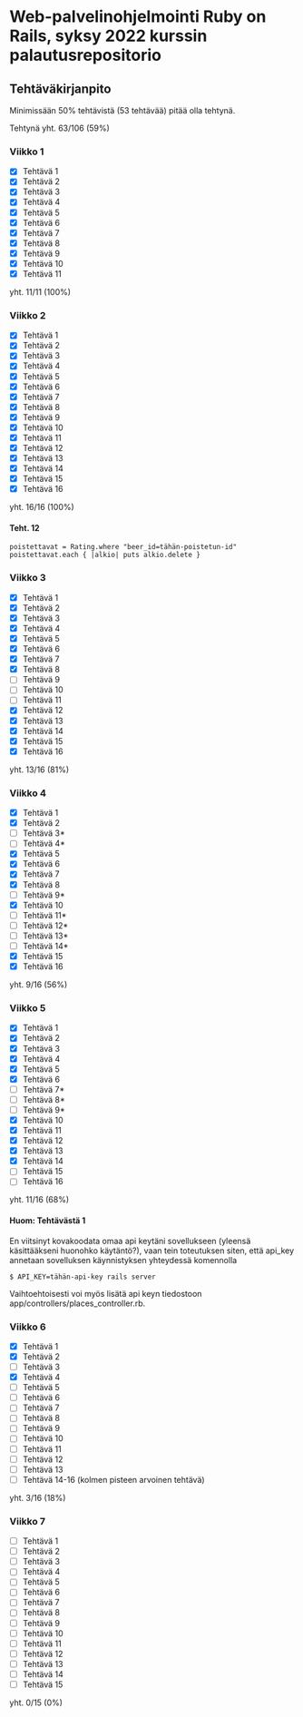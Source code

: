 # Web-palvelinohjelmointi Ruby on Rails, syksy 2022 kurssin palautusrepositorio

## Tehtäväkirjanpito

Minimissään 50% tehtävistä (53 tehtävää) pitää olla tehtynä.

Tehtynä yht. 63/106 (59%)

### Viikko 1

- [x] Tehtävä 1
- [x] Tehtävä 2
- [x] Tehtävä 3
- [x] Tehtävä 4
- [x] Tehtävä 5
- [x] Tehtävä 6
- [x] Tehtävä 7
- [x] Tehtävä 8
- [x] Tehtävä 9
- [x] Tehtävä 10
- [x] Tehtävä 11

yht. 11/11 (100%)

### Viikko 2

- [x] Tehtävä 1
- [x] Tehtävä 2
- [x] Tehtävä 3
- [x] Tehtävä 4
- [x] Tehtävä 5
- [x] Tehtävä 6
- [x] Tehtävä 7
- [x] Tehtävä 8
- [x] Tehtävä 9
- [x] Tehtävä 10
- [x] Tehtävä 11
- [x] Tehtävä 12
- [x] Tehtävä 13
- [x] Tehtävä 14
- [x] Tehtävä 15
- [x] Tehtävä 16

yht. 16/16 (100%)

#### Teht. 12

```
poistettavat = Rating.where "beer_id=tähän-poistetun-id"
poistettavat.each { |alkio| puts alkio.delete }
```

### Viikko 3

- [x] Tehtävä 1
- [x] Tehtävä 2
- [x] Tehtävä 3
- [x] Tehtävä 4
- [x] Tehtävä 5
- [x] Tehtävä 6
- [x] Tehtävä 7
- [x] Tehtävä 8
- [ ] Tehtävä 9
- [ ] Tehtävä 10
- [ ] Tehtävä 11
- [x] Tehtävä 12
- [x] Tehtävä 13
- [x] Tehtävä 14
- [x] Tehtävä 15
- [x] Tehtävä 16

yht. 13/16 (81%)

### Viikko 4

- [x] Tehtävä 1
- [x] Tehtävä 2
- [ ] Tehtävä 3*
- [ ] Tehtävä 4*
- [x] Tehtävä 5
- [x] Tehtävä 6
- [x] Tehtävä 7
- [x] Tehtävä 8
- [ ] Tehtävä 9*
- [x] Tehtävä 10
- [ ] Tehtävä 11*
- [ ] Tehtävä 12*
- [ ] Tehtävä 13*
- [ ] Tehtävä 14*
- [x] Tehtävä 15
- [x] Tehtävä 16

yht. 9/16 (56%)


### Viikko 5

- [x] Tehtävä 1
- [x] Tehtävä 2
- [x] Tehtävä 3
- [x] Tehtävä 4
- [x] Tehtävä 5
- [x] Tehtävä 6
- [ ] Tehtävä 7*
- [ ] Tehtävä 8*
- [ ] Tehtävä 9*
- [x] Tehtävä 10
- [x] Tehtävä 11
- [x] Tehtävä 12
- [x] Tehtävä 13
- [x] Tehtävä 14
- [ ] Tehtävä 15
- [ ] Tehtävä 16

yht. 11/16 (68%)

#### Huom: Tehtävästä 1

En viitsinyt kovakoodata omaa api keytäni sovellukseen (yleensä käsittääkseni
huonohko käytäntö?), vaan tein toteutuksen siten, että api_key annetaan
sovelluksen käynnistyksen yhteydessä komennolla

```
$ API_KEY=tähän-api-key rails server
```

Vaihtoehtoisesti voi myös lisätä api keyn tiedostoon app/controllers/places_controller.rb.


### Viikko 6

- [x] Tehtävä 1
- [x] Tehtävä 2
- [ ] Tehtävä 3
- [x] Tehtävä 4
- [ ] Tehtävä 5
- [ ] Tehtävä 6
- [ ] Tehtävä 7
- [ ] Tehtävä 8
- [ ] Tehtävä 9
- [ ] Tehtävä 10
- [ ] Tehtävä 11
- [ ] Tehtävä 12
- [ ] Tehtävä 13
- [ ] Tehtävä 14-16 (kolmen pisteen arvoinen tehtävä)

yht. 3/16 (18%)

### Viikko 7

- [ ] Tehtävä 1
- [ ] Tehtävä 2
- [ ] Tehtävä 3
- [ ] Tehtävä 4
- [ ] Tehtävä 5
- [ ] Tehtävä 6
- [ ] Tehtävä 7
- [ ] Tehtävä 8
- [ ] Tehtävä 9
- [ ] Tehtävä 10
- [ ] Tehtävä 11
- [ ] Tehtävä 12
- [ ] Tehtävä 13
- [ ] Tehtävä 14
- [ ] Tehtävä 15

yht. 0/15 (0%)